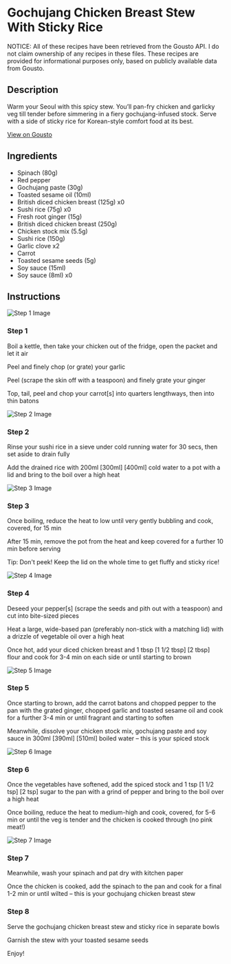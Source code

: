 # Gochujang Chicken Breast Stew With Sticky Rice

NOTICE: All of these recipes have been retrieved from the Gousto API. I do not claim ownership of any recipes in these files. These recipes are provided for informational purposes only, based on publicly available data from Gousto.

## Description

Warm your Seoul with this spicy stew. You’ll pan-fry chicken and garlicky veg till tender before simmering in a fiery gochujang-infused stock. Serve with a side of sticky rice for Korean-style comfort food at its best.

[View on Gousto](https://www.gousto.co.uk/recipes/cookbook/gochujang-chicken-breast-stew-with-sticky-rice)

## Ingredients

- Spinach (80g)
- Red pepper
- Gochujang paste (30g)
- Toasted sesame oil (10ml)
- British diced chicken breast (125g) x0
- Sushi rice (75g) x0
- Fresh root ginger (15g)
- British diced chicken breast (250g)
- Chicken stock mix (5.5g)
- Sushi rice (150g)
- Garlic clove x2
- Carrot
- Toasted sesame seeds (5g)
- Soy sauce (15ml)
- Soy sauce (8ml) x0

## Instructions

![Step 1 Image](https://production-media.gousto.co.uk/cms/recipe-step-image/Step-1-1699375545691-x200.jpg)

### Step 1

Boil a kettle, then take your chicken out of the fridge, open the packet and let it air

Peel and finely chop (or grate) your garlic

Peel (scrape the skin off with a teaspoon) and finely grate your ginger

Top, tail, peel and chop your carrot[s] into quarters lengthways, then into thin batons

![Step 2 Image](https://production-media.gousto.co.uk/cms/recipe-step-image/Step-2-1699375549260-x200.jpg)

### Step 2

Rinse your sushi rice in a sieve under cold running water for 30 secs, then set aside to drain fully

Add the drained rice with 200ml <span class="text-purple">[300ml]</span> <span class="text-danger">[400ml] </span>cold water to a pot with a lid and bring to the boil over a high heat

![Step 3 Image](https://production-media.gousto.co.uk/cms/recipe-step-image/Step-3-1699375553851-x200.jpg)

### Step 3

Once boiling, reduce the heat to low until very gently bubbling and cook, covered, for 15 min

After 15 min, remove the pot from the heat and keep covered for a further 10 min before serving

Tip: Don't peek! Keep the lid on the whole time to get fluffy and sticky rice!

![Step 4 Image](https://production-media.gousto.co.uk/cms/recipe-step-image/Step-4-1699375560536-x200.jpg)

### Step 4

Deseed your pepper[s] (scrape the seeds and pith out with a teaspoon) and cut into bite-sized pieces

Heat a large, wide-based pan (preferably non-stick with a matching lid) with a drizzle of vegetable oil over a high heat

Once hot, add your diced chicken breast and 1 tbsp <span class="text-purple">[1 1/2 tbsp] </span><span class="text-danger">[2 tbsp]</span> flour and cook for 3-4 min on each side or until starting to brown

![Step 5 Image](https://production-media.gousto.co.uk/cms/recipe-step-image/Step-5-1699375564459-x200.jpg)

### Step 5

Once starting to brown, add the carrot batons and chopped pepper to the pan with the grated ginger, chopped garlic and toasted sesame oil and cook for a further 3-4 min or until fragrant and starting to soften

Meanwhile, dissolve your chicken stock mix, gochujang paste and soy sauce in 300ml<span class="text-purple"> [390ml]</span> <span class="text-danger">[510ml]</span> boiled water – this is your spiced stock

![Step 6 Image](https://production-media.gousto.co.uk/cms/recipe-step-image/Step-6-1699375568593-x200.jpg)

### Step 6

Once the vegetables have softened, add the spiced stock and 1 tsp <span class="text-purple">[1 1/2 tsp]</span> <span class="text-danger">[2 tsp] </span>sugar to the pan with a grind of pepper and bring to the boil over a high heat

Once boiling, reduce the heat to medium-high and cook, covered, for 5-6 min or until the veg is tender and the chicken is cooked through (no pink meat!)

![Step 7 Image](https://production-media.gousto.co.uk/cms/recipe-step-image/Step-7-1699375572757-x200.jpg)

### Step 7

Meanwhile, wash your spinach and pat dry with kitchen paper

Once the chicken is cooked, add the spinach to the pan and cook for a final 1-2 min or until wilted – this is your gochujang chicken breast stew

### Step 8

Serve the gochujang chicken breast stew and sticky rice in separate bowls

Garnish the stew with your toasted sesame seeds

Enjoy!


